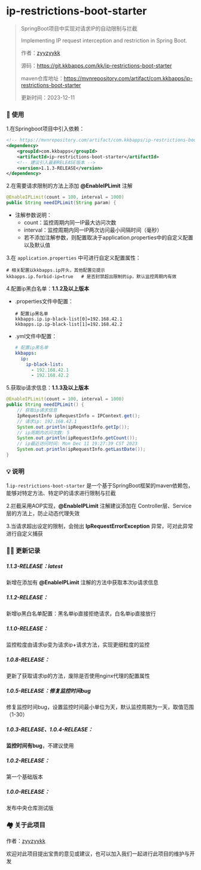 # ip-restrictions-boot-starter
> SpringBoot项目中实现对请求IP的自动限制与拦截
>
> Implementing IP request interception and restriction in Spring Boot.
>
> 作者：[zyyzyykk](https://github.com/zyyzyykk)
>
> 源码：https://git.kkbapps.com/kk/ip-restrictions-boot-starter
>
> maven仓库地址：https://mvnrepository.com/artifact/com.kkbapps/ip-restrictions-boot-starter
>
> 更新时间：2023-12-11

### 💪 使用

1.在Springboot项目中引入依赖：

```xml
<!-- https://mvnrepository.com/artifact/com.kkbapps/ip-restrictions-boot-starter -->
<dependency>
    <groupId>com.kkbapps</groupId>
    <artifactId>ip-restrictions-boot-starter</artifactId>
    <!-- 建议引入最新RELEASE版本 -->
    <version>1.1.3-RELEASE</version>
</dependency>
```

2.在需要请求限制的方法上添加 **@EnableIPLimit** 注解

```java
@EnableIPLimit(count = 100, interval = 1000)
public String needIPLimit(String param) {
```

- 注解参数说明：
  - count：监控周期内同一IP最大访问次数
  - interval：监控周期内同一IP两次访问最小间隔时间（毫秒）
  - 若不添加注解参数，则配置取决于application.properties中的自定义配置以及默认值

3.在 `application.properties` 中可进行自定义配置属性：

```properties
# 相关配置以kkbapps.ip开头，其他配置见提示
kkbapps.ip.forbid-ip=true	# 是否封禁超出限制的ip，默认监控周期内有效
```

4.配置ip黑白名单：**1.1.2及以上版本**

- .properties文件中配置：

  ```properties
  # 配置ip黑名单
  kkbapps.ip.ip-black-list[0]=192.168.42.1
  kkbapps.ip.ip-black-list[1]=192.168.42.2
  ```

- .yml文件中配置：

  ```yml
  # 配置ip黑名单
  kkbapps:
    ip:
      ip-black-list:
        - 192.168.42.1
        - 192.168.42.2
  ```

5.获取ip请求信息：**1.1.3及以上版本**

```java
@EnableIPLimit(count = 100, interval = 1000)
public String needIPLimit() {
    // 获取ip请求信息
    IpRequestInfo ipRequestInfo = IPContext.get();
    // 请求ip: 192.168.42.1
	System.out.println(ipRequestInfo.getIp());
    // ip周期内访问次数: 5
	System.out.println(ipRequestInfo.getCount());
    // ip最近访问时间: Mon Dec 11 19:27:39 CST 2023
	System.out.println(ipRequestInfo.getLastDate());
}
```

### 💡 说明

1.`ip-restrictions-boot-starter` 是一个基于SpringBoot框架的maven依赖包，能够对特定方法、特定IP的请求进行限制与拦截

2.拦截采用AOP实现，**@EnableIPLimit** 注解建议添加在 Controller层、Service层的方法上，防止动态代理失效

3.当请求超出设定的限制，会抛出 **IpRequestErrorException** 异常，可对此异常进行自定义捕获

### 👨‍💻 更新记录

##### 1.1.3-RELEASE：latest

新增在添加有 **@EnableIPLimit** 注解的方法中获取本次ip请求信息

##### 1.1.2-RELEASE：

新增ip黑白名单配置：黑名单ip直接拒绝请求，白名单ip直接放行

##### 1.1.0-RELEASE：

监控粒度由请求ip变为请求ip+请求方法，实现更细粒度的监控

##### 1.0.8-RELEASE：

更新了获取请求ip的方法，废除是否使用nginx代理的配置属性

##### 1.0.5-RELEASE：修复监控时间bug

修复监控时间bug，设置监控时间最小单位为天，默认监控周期为一天，取值范围（1-30）

##### 1.0.3-RELEASE、1.0.4-RELEASE：

**监控时间有bug**，不建议使用

##### 1.0.2-RELEASE：

第一个基础版本

##### 1.0.0-RELEASE：

发布中央仓库测试版

### 🏘️ 关于此项目

作者：[zyyzyykk](https://github.com/zyyzyykk/)

欢迎对此项目提出宝贵的意见或建议，也可以加入我们一起进行此项目的维护与开发
